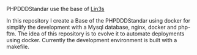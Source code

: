 PHPDDDStandar use the base of [Lin3s](https://github.com/LIN3S/PhpDDDStandard)

In this repository I create a Base of the PHPDDDStandar using docker for simplify the development with a Mysql database, nginx, docker and php-ftm.
The idea of this repository is to evolve it to automate deployments using docker. Currently the development environment is built with a makefile.